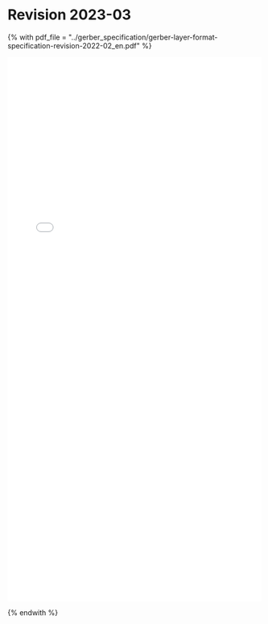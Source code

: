 # Revision 2023-03

{% with pdf_file = "../gerber_specification/gerber-layer-format-specification-revision-2022-02_en.pdf" %}

<object data="{{ pdf_file }}" type="application/pdf" width="100%" height="1080px" >
    <embed src="{{ pdf_file }}" type="application/pdf" width="100%" height="1080px" />
</object>
<p/>

{% endwith %}
